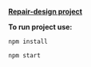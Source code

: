 **[Repair-design project](https://gallant-hypatia-a7cb83.netlify.com/)**

**To run project use:**

``npm install``

``npm start``